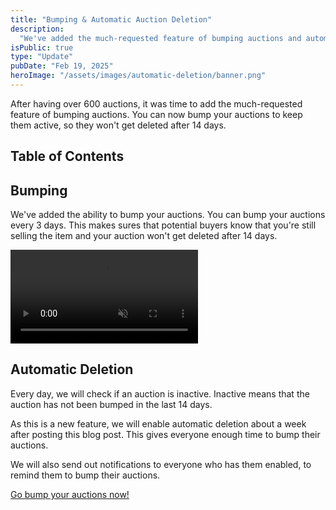 ```yaml
---
title: "Bumping & Automatic Auction Deletion"
description:
  "We've added the much-requested feature of bumping auctions and automatic deletion of auctions."
isPublic: true
type: "Update"
pubDate: "Feb 19, 2025"
heroImage: "/assets/images/automatic-deletion/banner.png"
---
```


After having over 600 auctions, it was time to add the much-requested feature of bumping auctions.
You can now bump your auctions to keep them active, so they won't get deleted after 14 days.

## Table of Contents

## Bumping

We've added the ability to bump your auctions. You can bump your auctions every 3 days. This makes
sures that potential buyers know that you're still selling the item and your auction won't get
deleted after 14 days.

<div class="border border-border rounded-lg p-4">
  <video muted={true} loop={true} autoPlay={true} class="max-h-96 mx-auto" alt="Bumping">
    <source src="/assets/videos/automatic-deletion/bumping.mp4" type="video/mp4"/>
  </video>
</div>

## Automatic Deletion

Every day, we will check if an auction is inactive. Inactive means that the auction has not been
bumped in the last 14 days.

As this is a new feature, we will enable automatic deletion about a week after posting this blog
post. This gives everyone enough time to bump their auctions.

We will also send out notifications to everyone who has them enabled, to remind them to bump their
auctions.

[Go bump your auctions now!](https://minionah.com/profile)
